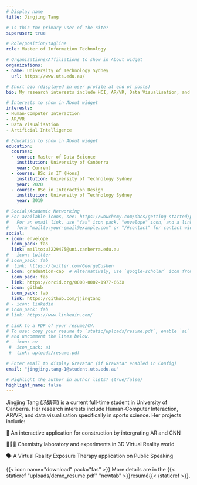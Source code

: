 ```yaml
---
# Display name
title: Jingjing Tang

# Is this the primary user of the site?
superuser: true

# Role/position/tagline
role: Master of Information Technology

# Organizations/Affiliations to show in About widget
organizations:
- name: University of Technology Sydney
  url: https://www.uts.edu.au/

# Short bio (displayed in user profile at end of posts)
bio: My research interests include HCI, AR/VR, Data Visualisation, and AI.

# Interests to show in About widget
interests:
- Human-Computer Interaction
- AR/VR
- Data Visualisation
- Artificial Intelligence

# Education to show in About widget
education:
  courses:
  - course: Master of Data Science
    institution: University of Canberra
    year: Current
  - course: BSc in IT (Hons)
    institution: University of Technology Sydney
    year: 2020
  - course: BSc in Interaction Design
    institution: University of Technology Sydney
    year: 2019

# Social/Academic Networking
# For available icons, see: https://wowchemy.com/docs/getting-started/page-builder/#icons
#   For an email link, use "fas" icon pack, "envelope" icon, and a link in the
#   form "mailto:your-email@example.com" or "/#contact" for contact widget.
social:
- icon: envelope
  icon_pack: fas
  link: mailto:u3229475@uni.canberra.edu.au
# - icon: twitter
# icon_pack: fab
#  link: https://twitter.com/GeorgeCushen
- icon: graduation-cap  # Alternatively, use `google-scholar` icon from `ai` icon pack
  icon_pack: fas
  link: https://orcid.org/0000-0002-1977-663X
- icon: github
  icon_pack: fab
  link: https://github.com/jjingtang
# - icon: linkedin
# icon_pack: fab
# link: https://www.linkedin.com/

# Link to a PDF of your resume/CV.
# To use: copy your resume to `static/uploads/resume.pdf`, enable `ai` icons in `params.toml`, 
# and uncomment the lines below.
# - icon: cv
 #  icon_pack: ai
 #  link: uploads/resume.pdf

# Enter email to display Gravatar (if Gravatar enabled in Config)
email: "jingjing.tang-1@student.uts.edu.au"

# Highlight the author in author lists? (true/false)
highlight_name: false
---
```


Jingjing Tang (汤婧菁) is a current full-time student in University of Canberra. Her research interests include Human-Computer Interaction, AR/VR, and data visualisation specifically in sports science. Her projects include:

📝 An interactive application for construction by intergrating AR and CNN

👩🏻‍🔬 Chemistry laboratory and experiments in 3D Virtual Reality world

🗣️ A Virtual Reality Exposure Therapy application on Public Speaking


{{< icon name="download" pack="fas" >}} More details are in the {{< staticref "uploads/demo_resume.pdf" "newtab" >}}resumé{{< /staticref >}}.
